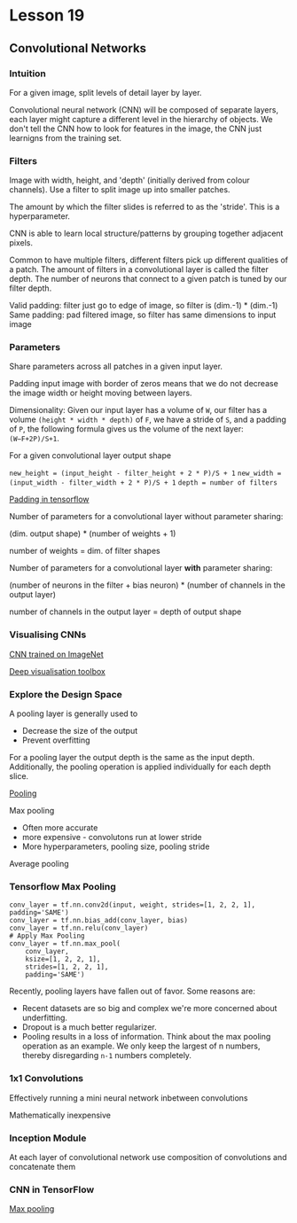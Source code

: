 # Lesson 19

## Convolutional Networks

### Intuition

For a given image, split levels of detail layer by layer.

Convolutional neural network (CNN) will be composed of separate layers, each 
layer might capture a different level in the hierarchy of objects. We don't 
tell the CNN how to look for features in the image, the CNN just learnigns from 
the training set.

### Filters

Image with width, height, and 'depth' (initially derived from colour channels). 
Use a filter to split image up into smaller patches.

The amount by which the filter slides is referred to as the 'stride'. This is a 
hyperparameter.

CNN is able to learn local structure/patterns by grouping together adjacent 
pixels.

Common to have multiple filters, different filters pick up different qualities 
of a patch. The amount of filters in a convolutional layer is called the filter 
depth. The number of neurons that connect to a given patch is tuned by our 
filter depth.

Valid padding: filter just go to edge of image, so filter is (dim.-1) * (dim.-1)
Same padding: pad filtered image, so filter has same dimensions to input image

### Parameters

Share parameters across all patches in a given input layer.

Padding input image with border of zeros means that we do not decrease the 
image width or height moving between layers.

Dimensionality: Given our input layer has a volume of `W`, our filter has a 
volume `(height * width * depth)` of `F`, we have a stride of `S`, and a 
padding of `P`, the following formula gives us the volume of the next layer: 
`(W−F+2P)/S+1`.

For a given convolutional layer output shape

`new_height = (input_height - filter_height + 2 * P)/S + 1`
`new_width = (input_width - filter_width + 2 * P)/S + 1`
`depth = number of filters`

[Padding in tensorflow](https://www.tensorflow.org/api_guides/python/nn#Convolution)

Number of parameters for a convolutional layer without parameter sharing:

(dim. output shape) * (number of weights + 1)

number of weights = dim. of filter shapes

Number of parameters for a convolutional layer **with** parameter sharing:

(number of neurons in the filter + bias neuron) * (number of channels in the output layer)

number of channels in the output layer = depth of output shape

### Visualising CNNs

[CNN trained on ImageNet](http://www.matthewzeiler.com/pubs/arxive2013/eccv2014.pdf)

[Deep visualisation toolbox](https://www.youtube.com/watch?v=ghEmQSxT6tw)

### Explore the Design Space

A pooling layer is generally used to
* Decrease the size of the output
* Prevent overfitting

For a pooling layer the output depth is the same as the input depth. 
Additionally, the pooling operation is applied individually for each depth 
slice.

[Pooling](https://en.wikipedia.org/wiki/Convolutional_neural_network#Pooling_layer)

Max pooling
* Often more accurate
* more expensive - convolutons run at lower stride
* More hyperparameters, pooling size, pooling stride

Average pooling

### Tensorflow Max Pooling

```
conv_layer = tf.nn.conv2d(input, weight, strides=[1, 2, 2, 1], padding='SAME')
conv_layer = tf.nn.bias_add(conv_layer, bias)
conv_layer = tf.nn.relu(conv_layer)
# Apply Max Pooling
conv_layer = tf.nn.max_pool(
    conv_layer,
    ksize=[1, 2, 2, 1],
    strides=[1, 2, 2, 1],
    padding='SAME')
```

Recently, pooling layers have fallen out of favor. Some reasons are:
* Recent datasets are so big and complex we're more concerned about 
underfitting.
* Dropout is a much better regularizer.
* Pooling results in a loss of information. Think about the max pooling 
operation as an example. We only keep the largest of n numbers, thereby 
disregarding `n-1` numbers completely.

### 1x1 Convolutions

Effectively running a mini neural network inbetween convolutions

Mathematically inexpensive

### Inception Module

At each layer of convolutional network use composition of convolutions and 
concatenate them

### CNN in TensorFlow

[Max pooling](https://cs231n.github.io/convolutional-networks/)
